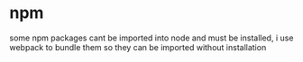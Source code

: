 # npm
some npm packages cant be imported into node and must be installed, i use webpack to bundle them so they can be imported without installation
